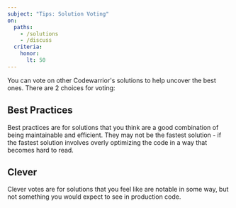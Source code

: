 ```yaml
---
subject: "Tips: Solution Voting"
on:
  paths:
    - /solutions
    - /discuss
  criteria:
    honor:
      lt: 50
---
```


You can vote on other Codewarrior's solutions to help uncover the best ones. There are 2 choices for voting:

## Best Practices

Best practices are for solutions that you think are a good combination of being maintainable and efficient. They may not be the fastest solution - if the fastest solution involves overly optimizing the code in a way that becomes hard to read.

## Clever

Clever votes are for solutions that you feel like are notable in some way, but not something you would expect to see in production code.
